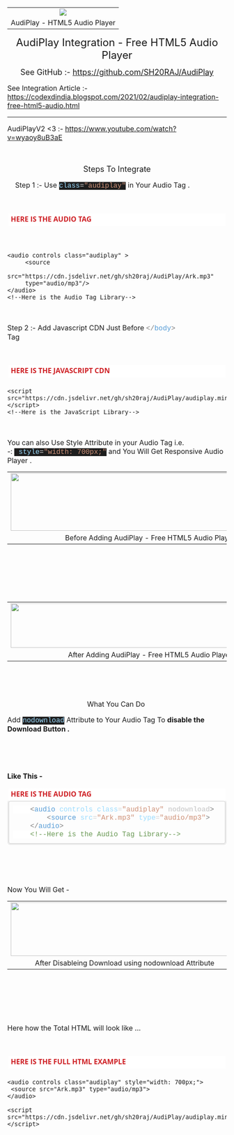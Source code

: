 
<p><span style="font-size: medium;">&nbsp;</span></p><table align="center" cellpadding="0" cellspacing="0" class="tr-caption-container" style="margin-left: auto; margin-right: auto;"><tbody><tr><td style="text-align: center;"><a href="https://1.bp.blogspot.com/-_pNGRfKhrOY/YDEmYVlt9dI/AAAAAAAAAjs/ev6XuuMm8xo9CD3_bOC74Wl5L7kueNnQACLcBGAsYHQ/s256/logo.png" style="margin-left: auto; margin-right: auto;"><span style="font-size: medium;"><img border="0" data-original-height="256" data-original-width="256" src="https://1.bp.blogspot.com/-_pNGRfKhrOY/YDEmYVlt9dI/AAAAAAAAAjs/ev6XuuMm8xo9CD3_bOC74Wl5L7kueNnQACLcBGAsYHQ/s0/logo.png" /></span></a></td></tr><tr><td class="tr-caption" style="text-align: center;"><span style="font-size: medium;">AudiPlay - HTML5 Audio Player</span></td></tr></tbody></table><span style="font-size: medium;"></span><p></p><p style="text-align: center;"><span style="font-size: x-large;">AudiPlay Integration - Free HTML5 Audio Player</span></p>


<span style="font-size: medium;"></span><div style="text-align: center;"></div><div style="text-align: center;"><span style="font-size: medium;"></span></div><div style="text-align: center;"><span style="font-size: medium;"></span></div><div style="text-align: center;"><span style="font-size: large;">See GitHub :-&nbsp;<span color="rgba(0, 0, 0, 0.87)" face="Roboto, Noto, sans-serif" style="white-space: pre-wrap;"><a href="https://github.com/SH20RAJ/AudiPlay">https://github.com/SH20RAJ/AudiPlay</a></span></span></div><span style="font-size: medium;">
  
  See Integration Article :- https://codexdindia.blogspot.com/2021/02/audiplay-integration-free-html5-audio.html

---
  AudiPlayV2 <3 :- https://www.youtube.com/watch?v=wyaoy8uB3aE

</span><p style="text-align: center;"><span style="font-size: medium;"><br /></span></p><p style="text-align: center;"><span style="font-size: large;">Steps To Integrate</span></p><p><span style="font-size: medium;"><span>&nbsp; &nbsp; Step 1 :-&nbsp;</span>Use&nbsp;<span style="background-color: #1e1e1e; color: #9cdcfe; font-family: Consolas, &quot;Courier New&quot;, monospace; white-space: pre;">class</span><span style="background-color: #1e1e1e; color: #d4d4d4; font-family: Consolas, &quot;Courier New&quot;, monospace; white-space: pre;">=</span><span style="background-color: #1e1e1e; color: #ce9178; font-family: Consolas, &quot;Courier New&quot;, monospace; white-space: pre;">"audiplay"</span>&nbsp;in Your Audio Tag .</span></p><p><span style="font-size: medium;"><br /></span></p><div class="block section ng-scope" data-pos="1" ng-if="is_sidebar === undefined || is_sidebar == !!section.sidebar" ng-repeat="(k, section) in sections" style="background-attachment: initial; background-clip: initial; background-image: initial; background-origin: initial; background-position: 0px 0px; background-repeat: initial; background-size: initial; border: 0px; box-sizing: border-box; color: #474a54; font-family: &quot;Open Sans&quot;, sans-serif; margin: 0px 0px 20px; outline: 0px; padding: 0px; position: relative; vertical-align: baseline;"><div ng-switch="section.type" style="background-attachment: initial; background-clip: initial; background-image: initial; background-origin: initial; background-position: 0px 0px; background-repeat: initial; background-size: initial; border: 0px; box-sizing: border-box; margin: 0px; outline: 0px; padding: 0px; vertical-align: baseline;"><div class="ng-scope" ng-switch-when="code" style="background-attachment: initial; background-clip: initial; background-image: initial; background-origin: initial; background-position: 0px 0px; background-repeat: initial; background-size: initial; border: 0px; box-sizing: border-box; margin: 0px; outline: 0px; padding: 0px; vertical-align: baseline;"><div class="block-code block-show-code ng-isolate-scope ng-valid" ng-model="section.data" style="background-attachment: initial; background-clip: initial; background-image: initial; background-origin: initial; background-position: 0px 0px; background-repeat: initial; background-size: initial; border-radius: 3px; border: 0px; box-sizing: border-box; margin: 0px 0px 20px; outline: 0px; padding: 3px; vertical-align: baseline;" type="section.type"><div class="code-tabs" style="background: 0px 0px white; border: 0px; box-sizing: border-box; margin: -1px 0px 0px; outline: 0px; padding: 0px; position: relative; vertical-align: baseline; z-index: 10;"><div class="ng-scope tab on" ng-class="{tab: true, on:$index==current, off:$index!=current}" ng-repeat="tab in data.codes track by $id($index)" style="background: 0px 0px; border: 0px; box-sizing: border-box; color: #bbbbbb; display: inline-block; margin: 0px; outline: 0px; padding: 0px; vertical-align: baseline;"><span class="ng-binding ng-scope" ng-if="!tab.status" style="background: 0px 0px; border: 0px; box-sizing: border-box; color: #ce2025; display: inline-block; font-weight: 700; margin: 0px; outline: 0px; padding: 2px 5px 5px; vertical-align: baseline;"><span style="font-size: medium;">HERE IS THE AUDIO TAG</span></span></div></div></div></div></div></div><p><span style="font-size: medium;"><span><span>&nbsp; &nbsp; 
  
```
<audio controls class="audiplay" >
     <source
     src="https://cdn.jsdelivr.net/gh/sh20raj/AudiPlay/Ark.mp3"
     type="audio/mp3"/>
</audio>
<!--Here is the Audio Tag Library-->
```
  
  
  </span></span></span><p></p><p><span style="font-size: medium;"><span><span><br /></span></span></span></p><p><span style="font-size: medium;"><span><span>Step 2 :- Add Javascript CDN Just Before&nbsp;</span></span><span style="color: grey; font-family: Consolas, &quot;Courier New&quot;, monospace; white-space: pre;">&lt;/</span><span style="color: #569cd6; font-family: Consolas, &quot;Courier New&quot;, monospace; white-space: pre;">body</span><span style="color: grey; font-family: Consolas, &quot;Courier New&quot;, monospace; white-space: pre;">&gt; </span>Tag</span></p><p><span style="font-size: medium;"><br /></span></p><div class="block section ng-scope" data-pos="1" ng-if="is_sidebar === undefined || is_sidebar == !!section.sidebar" ng-repeat="(k, section) in sections" style="background-attachment: initial; background-clip: initial; background-image: initial; background-origin: initial; background-position: 0px 0px; background-repeat: initial; background-size: initial; border: 0px; box-sizing: border-box; color: #474a54; font-family: &quot;Open Sans&quot;, sans-serif; margin: 0px 0px 20px; outline: 0px; padding: 0px; position: relative; vertical-align: baseline;"><div ng-switch="section.type" style="background-attachment: initial; background-clip: initial; background-image: initial; background-origin: initial; background-position: 0px 0px; background-repeat: initial; background-size: initial; border: 0px; box-sizing: border-box; margin: 0px; outline: 0px; padding: 0px; vertical-align: baseline;"><div class="ng-scope" ng-switch-when="code" style="background-attachment: initial; background-clip: initial; background-image: initial; background-origin: initial; background-position: 0px 0px; background-repeat: initial; background-size: initial; border: 0px; box-sizing: border-box; margin: 0px; outline: 0px; padding: 0px; vertical-align: baseline;"><div class="block-code block-show-code ng-isolate-scope ng-valid" ng-model="section.data" style="background-attachment: initial; background-clip: initial; background-image: initial; background-origin: initial; background-position: 0px 0px; background-repeat: initial; background-size: initial; border-radius: 3px; border: 0px; box-sizing: border-box; margin: 0px 0px 20px; outline: 0px; padding: 3px; vertical-align: baseline;" type="section.type"><div class="code-tabs" style="background: 0px 0px white; border: 0px; box-sizing: border-box; margin: -1px 0px 0px; outline: 0px; padding: 0px; position: relative; vertical-align: baseline; z-index: 10;"><div class="ng-scope tab on" ng-class="{tab: true, on:$index==current, off:$index!=current}" ng-repeat="tab in data.codes track by $id($index)" style="background: 0px 0px; border: 0px; box-sizing: border-box; color: #bbbbbb; display: inline-block; margin: 0px; outline: 0px; padding: 0px; vertical-align: baseline;"><span class="ng-binding ng-scope" ng-if="!tab.status" style="background: 0px 0px; border: 0px; box-sizing: border-box; color: #ce2025; display: inline-block; font-weight: 700; margin: 0px; outline: 0px; padding: 2px 5px 5px; vertical-align: baseline;"><span style="font-size: medium;">HERE IS THE JAVASCRIPT CDN</span></span></div></div></div></div></div></div>


```
<script src="https://cdn.jsdelivr.net/gh/sh20raj/AudiPlay/audiplay.min.js"></script>
<!--Here is the JavaScript Library-->
```


<p><span style="font-size: medium;"><br /></span></p><p><span style="font-size: medium;">You can also Use Style Attribute in your Audio Tag i.e. -:&nbsp;<span style="background-color: #1e1e1e; color: #d4d4d4; font-family: Consolas, &quot;Courier New&quot;, monospace; white-space: pre;">&nbsp;</span><span style="background-color: #1e1e1e; color: #9cdcfe; font-family: Consolas, &quot;Courier New&quot;, monospace; white-space: pre;">style</span><span style="background-color: #1e1e1e; color: #d4d4d4; font-family: Consolas, &quot;Courier New&quot;, monospace; white-space: pre;">=</span><span style="background-color: #1e1e1e; color: #ce9178; font-family: Consolas, &quot;Courier New&quot;, monospace; white-space: pre;">"</span><span style="background-color: #1e1e1e; color: #ce9178; font-family: Consolas, &quot;Courier New&quot;, monospace; white-space: pre;">width:&nbsp;700px;</span><span style="background-color: #1e1e1e; color: #ce9178; font-family: Consolas, &quot;Courier New&quot;, monospace; white-space: pre;">"</span>&nbsp;and You Will Get Responsive Audio Player .</span></p><table align="center" cellpadding="0" cellspacing="0" class="tr-caption-container" style="margin-left: auto; margin-right: auto;"><tbody><tr><td style="text-align: center;"><a href="https://1.bp.blogspot.com/-az7XMaTr12Y/YDEsxAKNOAI/AAAAAAAAAj4/3np_RXRA3-gC9OQaLN-L73dPij8mEubUACLcBGAsYHQ/s893/Before%2BAdding%2BAudiPlayer.PNG" style="margin-left: auto; margin-right: auto;"><span style="font-size: medium;"><img border="0" data-original-height="183" data-original-width="893" height="132" src="https://1.bp.blogspot.com/-az7XMaTr12Y/YDEsxAKNOAI/AAAAAAAAAj4/3np_RXRA3-gC9OQaLN-L73dPij8mEubUACLcBGAsYHQ/w640-h132/Before%2BAdding%2BAudiPlayer.PNG" width="640" /></span></a></td></tr><tr><td class="tr-caption" style="text-align: center;"><span style="font-size: medium;">Before Adding AudiPlay - Free HTML5 Audio Player</span></td></tr></tbody></table><span style="font-size: medium;"><br /><br /><br /><br /><br /></span><table align="center" cellpadding="0" cellspacing="0" class="tr-caption-container" style="margin-left: auto; margin-right: auto;"><tbody><tr><td style="text-align: center;"><a href="https://1.bp.blogspot.com/-Z_cISx35hIY/YDEsyM0PtII/AAAAAAAAAj8/_KuMVOonOzUSqIeJvpFR-dTeajhTZ5WAQCLcBGAsYHQ/s846/After%2BAdding%2BAudiPlayer.PNG" style="margin-left: auto; margin-right: auto;"><span style="font-size: medium;"><img border="0" data-original-height="135" data-original-width="846" height="102" src="https://1.bp.blogspot.com/-Z_cISx35hIY/YDEsyM0PtII/AAAAAAAAAj8/_KuMVOonOzUSqIeJvpFR-dTeajhTZ5WAQCLcBGAsYHQ/w640-h102/After%2BAdding%2BAudiPlayer.PNG" width="640" /></span></a></td></tr><tr><td class="tr-caption" style="text-align: center;"><span style="font-size: medium;">After Adding AudiPlay - Free HTML5 Audio Player</span></td></tr></tbody></table><span style="font-size: medium;"><br /></span><p><span style="font-size: medium;"><br /></span></p><p style="text-align: center;"><span style="font-size: medium;">What You Can Do&nbsp;</span></p><p><span style="font-size: medium;">Add&nbsp;<span style="background-color: #1e1e1e; color: #9cdcfe; font-family: Consolas, &quot;Courier New&quot;, monospace; white-space: pre;">nodownload</span>&nbsp;Attribute to Your Audio Tag To <b>disable the Download Button .</b></span></p><p><span style="font-size: medium;"><b><br /></b></span></p><p><span style="font-size: medium;"><b><br /></b></span></p><p><b><span style="font-size: medium;">Like This -</span></b></p><div class="block section ng-scope" data-pos="1" ng-if="is_sidebar === undefined || is_sidebar == !!section.sidebar" ng-repeat="(k, section) in sections" style="background-attachment: initial; background-clip: initial; background-image: initial; background-origin: initial; background-position: 0px 0px; background-repeat: initial; background-size: initial; border: 0px; box-sizing: border-box; color: #474a54; font-family: &quot;Open Sans&quot;, sans-serif; margin: 0px 0px 20px; outline: 0px; padding: 0px; position: relative; vertical-align: baseline;"><div ng-switch="section.type" style="background-attachment: initial; background-clip: initial; background-image: initial; background-origin: initial; background-position: 0px 0px; background-repeat: initial; background-size: initial; border: 0px; box-sizing: border-box; margin: 0px; outline: 0px; padding: 0px; vertical-align: baseline;"><div class="ng-scope" ng-switch-when="code" style="background-attachment: initial; background-clip: initial; background-image: initial; background-origin: initial; background-position: 0px 0px; background-repeat: initial; background-size: initial; border: 0px; box-sizing: border-box; margin: 0px; outline: 0px; padding: 0px; vertical-align: baseline;"><div class="block-code block-show-code ng-isolate-scope ng-valid" ng-model="section.data" style="background-attachment: initial; background-clip: initial; background-image: initial; background-origin: initial; background-position: 0px 0px; background-repeat: initial; background-size: initial; border-radius: 3px; border: 0px; box-sizing: border-box; margin: 0px 0px 20px; outline: 0px; padding: 3px; vertical-align: baseline;" type="section.type"><div class="code-tabs" style="background: 0px 0px white; border: 0px; box-sizing: border-box; margin: -1px 0px 0px; outline: 0px; padding: 0px; position: relative; vertical-align: baseline; z-index: 10;"><div class="ng-scope tab on" ng-class="{tab: true, on:$index==current, off:$index!=current}" ng-repeat="tab in data.codes track by $id($index)" style="background: 0px 0px; border: 0px; box-sizing: border-box; color: #bbbbbb; display: inline-block; margin: 0px; outline: 0px; padding: 0px; vertical-align: baseline;"><span class="ng-binding ng-scope" ng-if="!tab.status" style="background: 0px 0px; border: 0px; box-sizing: border-box; color: #ce2025; display: inline-block; font-weight: 700; margin: 0px; outline: 0px; padding: 2px 5px 5px; vertical-align: baseline;"><span style="font-size: medium;">HERE IS THE AUDIO TAG</span></span></div></div><div class="ng-scope" ng-repeat="tab in data.codes track by $id($index)" ng-show="$index==current" style="background-attachment: initial; background-clip: initial; background-image: initial; background-origin: initial; background-position: 0px 0px; background-repeat: initial; background-size: initial; border: 0px; box-sizing: border-box; margin: 0px; outline: 0px; padding: 0px; vertical-align: baseline;"><pre class="cm-s-neo" data-mode="html" ng-if="data.codes[$index].code != &quot;&quot;" style="background-attachment: initial; background-clip: initial; background-image: initial; background-origin: initial; background-position: 0px 0px; background-repeat: initial; background-size: initial; border-radius: 4px; border: 1px solid rgb(204, 204, 204); box-shadow: rgb(238, 238, 238) 0px 0px 0px 3px; box-sizing: border-box; color: #4d4d4c; font-family: Monaco, Menlo, Consolas, &quot;courier new&quot;, monospace; line-height: 1.42857; margin-bottom: 0px; margin-top: 0px; outline: 0px; overflow-wrap: break-word; overflow: auto; padding: 10px; position: relative; vertical-align: baseline; white-space: pre-wrap; word-break: break-all;"><div style="background-attachment: initial; background-clip: initial; background-image: initial; background-origin: initial; background-position: 0px 0px; background-repeat: initial; background-size: initial; border: 0px; color: #d4d4d4; font-family: Consolas, &quot;Courier New&quot;, monospace; line-height: 19px; margin: 0px; outline: 0px; padding: 0px; vertical-align: baseline; white-space: pre;"><div style="background-attachment: initial; background-clip: initial; background-image: initial; background-origin: initial; background-position: 0px 0px; background-repeat: initial; background-size: initial; border: 0px; line-height: 19px; margin: 0px; outline: 0px; padding: 0px; vertical-align: baseline;"><div style="background-attachment: initial; background-clip: initial; background-image: initial; background-origin: initial; background-position: 0px 0px; background-repeat: initial; background-size: initial; border: 0px; margin: 0px; outline: 0px; padding: 0px; vertical-align: baseline;"><span style="font-size: medium;"><span style="background: 0px 0px white; border: 0px; margin: 0px; outline: 0px; padding: 0px; vertical-align: baseline;">&nbsp;&nbsp;&nbsp;&nbsp;</span><span style="color: grey;">&lt;</span><span style="color: #569cd6;">audio</span><span style="color: #d4d4d4;">&nbsp;</span><span style="color: #9cdcfe;">controls</span><span style="color: #d4d4d4;">&nbsp;</span><span style="color: #9cdcfe;">class</span><span style="color: #d4d4d4;">=</span><span style="color: #ce9178;">"audiplay"</span><span style="color: #d4d4d4;"> <b>nodownload</b></span><span style="color: grey;">&gt;</span></span></div><div><span style="font-size: medium;">&nbsp;&nbsp;&nbsp;&nbsp;&nbsp;&nbsp;&nbsp;&nbsp;<span style="color: grey;">&lt;</span><span style="color: #569cd6;">source</span>&nbsp;<span style="color: #9cdcfe;">src</span>=<span style="color: #ce9178;">"Ark.mp3"</span>&nbsp;<span style="color: #9cdcfe;">type</span>=<span style="color: #ce9178;">"audio/mp3"</span><span style="color: grey;">&gt;</span></span></div><div><span style="font-size: medium;">&nbsp;&nbsp;&nbsp;&nbsp;<span style="color: grey;">&lt;/</span><span style="color: #569cd6;">audio</span><span style="color: grey;">&gt;</span></span></div><div style="background-attachment: initial; background-clip: initial; background-image: initial; background-origin: initial; background-position: 0px 0px; background-repeat: initial; background-size: initial; border: 0px; margin: 0px; outline: 0px; padding: 0px; vertical-align: baseline;"><span style="background: 0px 0px white; border: 0px; margin: 0px; outline: 0px; padding: 0px; vertical-align: baseline;"><span style="font-size: medium;">&nbsp;&nbsp;&nbsp;&nbsp;<span style="background: 0px 0px; border: 0px; color: #6a9955; margin: 0px; outline: 0px; padding: 0px; vertical-align: baseline;">&lt;!--Here&nbsp;is&nbsp;the&nbsp;Audio Tag&nbsp;Library--&gt;</span></span></span></div></div></div></pre></div></div></div></div></div><p><span style="font-size: medium;"><br /></span></p><p><span style="font-size: medium;"><br /></span></p><p><span style="font-size: medium;">Now You Will Get -</span></p><table align="center" cellpadding="0" cellspacing="0" class="tr-caption-container" style="margin-left: auto; margin-right: auto;"><tbody><tr><td style="text-align: center;"><a href="https://1.bp.blogspot.com/-E3teJdXvoVI/YDEt_6Z9QEI/AAAAAAAAAkM/9LZVcPD12Hg3bzAlbDl-W_XcIetE44yPACLcBGAsYHQ/s582/After%2BDisableing%2BDownload%2Busing%2Bnodownload%2BAttribute.PNG" style="margin-left: auto; margin-right: auto;"><span style="font-size: medium;"><img border="0" data-original-height="137" data-original-width="582" height="123" src="https://1.bp.blogspot.com/-E3teJdXvoVI/YDEt_6Z9QEI/AAAAAAAAAkM/9LZVcPD12Hg3bzAlbDl-W_XcIetE44yPACLcBGAsYHQ/w523-h123/After%2BDisableing%2BDownload%2Busing%2Bnodownload%2BAttribute.PNG" width="523" /></span></a></td></tr><tr><td class="tr-caption" style="text-align: center;"><span style="font-size: medium;">After Disableing Download using nodownload Attribute</span></td></tr></tbody></table><span style="font-size: medium;"><br /></span><p><span style="font-size: medium;"><br /></span></p><p><span style="font-size: medium;"><br /></span></p><p><span style="font-size: medium;">Here how the Total HTML will look like ...</span></p><p><span style="font-size: medium;"><br /></span></p><div class="block section ng-scope" data-pos="1" ng-if="is_sidebar === undefined || is_sidebar == !!section.sidebar" ng-repeat="(k, section) in sections" style="background-attachment: initial; background-clip: initial; background-image: initial; background-origin: initial; background-position: 0px 0px; background-repeat: initial; background-size: initial; border: 0px; box-sizing: border-box; color: #474a54; font-family: &quot;Open Sans&quot;, sans-serif; margin: 0px 0px 20px; outline: 0px; padding: 0px; position: relative; vertical-align: baseline;"><div ng-switch="section.type" style="background-attachment: initial; background-clip: initial; background-image: initial; background-origin: initial; background-position: 0px 0px; background-repeat: initial; background-size: initial; border: 0px; box-sizing: border-box; margin: 0px; outline: 0px; padding: 0px; vertical-align: baseline;"><div class="ng-scope" ng-switch-when="code" style="background-attachment: initial; background-clip: initial; background-image: initial; background-origin: initial; background-position: 0px 0px; background-repeat: initial; background-size: initial; border: 0px; box-sizing: border-box; margin: 0px; outline: 0px; padding: 0px; vertical-align: baseline;"><div class="block-code block-show-code ng-isolate-scope ng-valid" ng-model="section.data" style="background-attachment: initial; background-clip: initial; background-image: initial; background-origin: initial; background-position: 0px 0px; background-repeat: initial; background-size: initial; border-radius: 3px; border: 0px; box-sizing: border-box; margin: 0px 0px 20px; outline: 0px; padding: 3px; vertical-align: baseline;" type="section.type"><div class="code-tabs" style="background: 0px 0px white; border: 0px; box-sizing: border-box; margin: -1px 0px 0px; outline: 0px; padding: 0px; position: relative; vertical-align: baseline; z-index: 10;"><div class="ng-scope tab on" ng-class="{tab: true, on:$index==current, off:$index!=current}" ng-repeat="tab in data.codes track by $id($index)" style="background: 0px 0px; border: 0px; box-sizing: border-box; color: #bbbbbb; display: inline-block; margin: 0px; outline: 0px; padding: 0px; vertical-align: baseline;"><span class="ng-binding ng-scope" ng-if="!tab.status" style="background: 0px 0px; border: 0px; box-sizing: border-box; color: #ce2025; display: inline-block; font-weight: 700; margin: 0px; outline: 0px; padding: 2px 5px 5px; vertical-align: baseline;"><span style="font-size: medium;">HERE IS THE FULL HTML EXAMPLE</span></span></div></div></div></div></div></div><p>

</p>

```
<audio controls class="audiplay" style="width: 700px;">
 <source src="Ark.mp3" type="audio/mp3">
</audio>

<script src="https://cdn.jsdelivr.net/gh/sh20raj/AudiPlay/audiplay.min.js"></script>
```

<p></p><p><br /></p>
